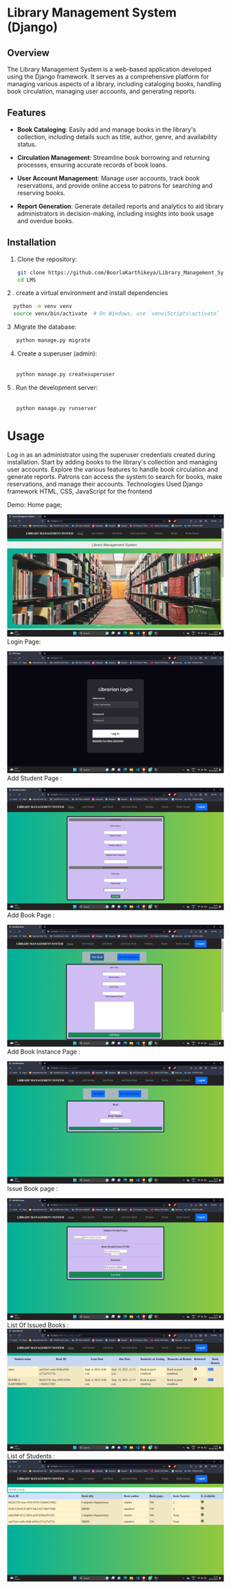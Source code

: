 # Library Management System (Django)

## Overview

The Library Management System is a web-based application developed using the Django framework. It serves as a comprehensive platform for managing various aspects of a library, including cataloging books, handling book circulation, managing user accounts, and generating reports.



## Features

- **Book Cataloging**: Easily add and manage books in the library's collection, including details such as title, author, genre, and availability status.

- **Circulation Management**: Streamline book borrowing and returning processes, ensuring accurate records of book loans.

- **User Account Management**: Manage user accounts, track book reservations, and provide online access to patrons for searching and reserving books.

- **Report Generation**: Generate detailed reports and analytics to aid library administrators in decision-making, including insights into book usage and overdue books.

## Installation

1. Clone the repository:

   ```bash
   git clone https://github.com/BoorlaKarthikeya/Library_Management_System
   cd LMS
   ```

2 . create a virtual environment and install dependencies

```bash
  python -m venv venv
  source venv/bin/activate  # On Windows, use `venv\Scripts\activate`
```

3 .Migrate the database:

```bash
   python manage.py migrate
```

4. Create a superuser (admin):

```bash

   python manage.py createsuperuser
```

5 . Run the development server:

```bash

   python manage.py runserver
```

<h1>Usage</h1>
Log in as an administrator using the superuser credentials created during installation.
Start by adding books to the library's collection and managing user accounts.
Explore the various features to handle book circulation and generate reports.
Patrons can access the system to search for books, make reservations, and manage their accounts.
Technologies Used
Django framework
HTML, CSS, JavaScript for the frontend



Demo:
Home page;

![Home page](<images/Screenshot%20(165).png>)
Login Page:

![Login page](<images/Screenshot%20(164).png>)
Add Student Page :

![Add Student page](<images/Screenshot%20(166).png>)
Add Book Page : 

![Add Book page](<images/Screenshot%20(168).png>)
Add Book Instance Page :

![Add Book Intance page](<images/Screenshot%20(167).png>)
Issue Book page :

![Issue Book page](<images/Screenshot%20(169).png>)
List Of Issued Books :
![Issued Books page](<images/Screenshot%20(172).png>)
List of Students :
![Students List page](<images/Screenshot%20(171).png>)

